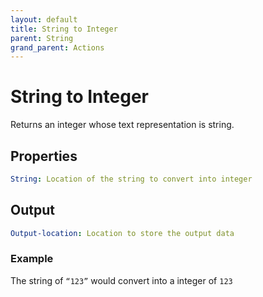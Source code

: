 ```yaml
---
layout: default
title: String to Integer
parent: String
grand_parent: Actions
---
```

# String to Integer
Returns an integer whose text representation is string.

## Properties
```yaml
String: Location of the string to convert into integer
```

## Output
```yaml
Output-location: Location to store the output data
```

### Example
The string of `“123”` would convert into a integer of `123`
